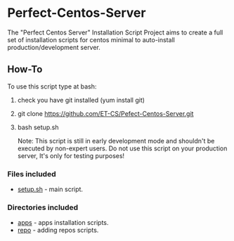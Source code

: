 Perfect-Centos-Server
=====================

The "Perfect Centos Server" Installation Script Project aims to create a full set of installation scripts for centos minimal to auto-install production/development server.

How-To
------
To use this script type at bash:

1. check you have git installed (yum install git)  
2. git clone https://github.com/ET-CS/Pefect-Centos-Server.git  
3. bash setup.sh
 
    Note: This script is still in early development mode and shouldn't be executed by non-expert users. Do not use this script on your production server, It's only for testing purposes!

### Files included
* [setup.sh][setup.sh] - main script.

### Directories included
* [apps][apps] - apps installation scripts.
* [repo][repo] - adding repos scripts.

[setup.sh]: https://github.com/ET-CS/Perfect-Centos-Server/blob/master/setup.sh
[apps]: https://github.com/ET-CS/Perfect-Centos-Server/tree/master/apps
[repo]: https://github.com/ET-CS/Perfect-Centos-Server/tree/master/repo